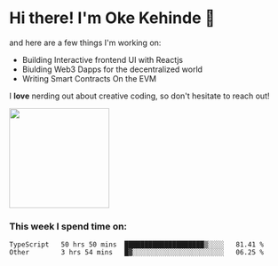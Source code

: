 # Hi there! I'm Oke Kehinde :cowboy_hat_face:

and here are a few things I'm working on:

- Building Interactive frontend UI with Reactjs
- Biulding Web3 Dapps for the decentralized world
- Writing Smart Contracts On the EVM

I **love** nerding out about creative coding, so don't hesitate to reach out!


<img height="180em" src="https://github-readme-stats.vercel.app/api?username=okeken&show_icons=true&hide_border=true&&count_private=true&include_all_commits=true" />

### This week I spend time on:

<!--START_SECTION:waka-->

```text
TypeScript   50 hrs 50 mins  ████████████████████▒░░░░   81.41 %
Other        3 hrs 54 mins   █▓░░░░░░░░░░░░░░░░░░░░░░░   06.25 %
```

<!--END_SECTION:waka-->
